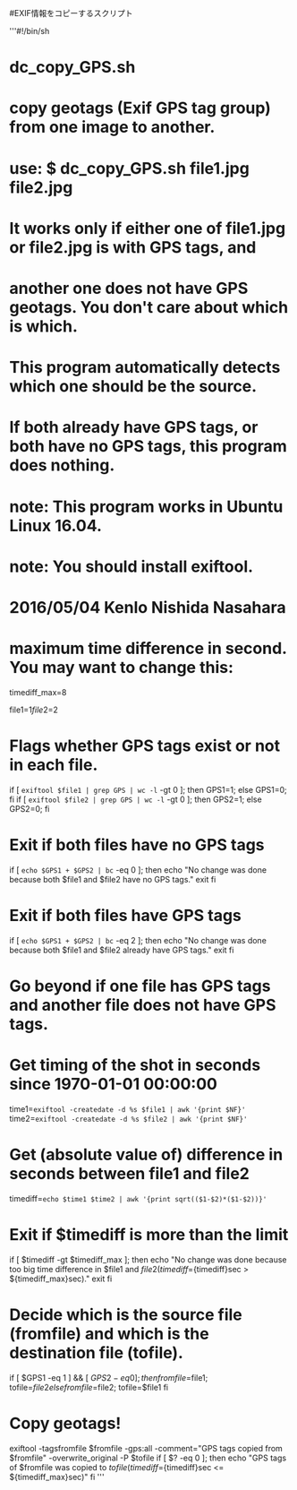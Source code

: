 #EXIF情報をコピーするスクリプト

'''#!/bin/sh
# dc_copy_GPS.sh
# copy geotags (Exif GPS tag group) from one image to another.
# use: $ dc_copy_GPS.sh file1.jpg file2.jpg
#   It works only if either one of file1.jpg or file2.jpg is with GPS tags, and
#   another one does not have GPS geotags. You don't care about which is which.
#   This program automatically detects which one should be the source.
#   If both already have GPS tags, or both have no GPS tags, this program does nothing.
# note: This program works in Ubuntu Linux 16.04.
# note: You should install exiftool.
# 2016/05/04 Kenlo Nishida Nasahara

# maximum time difference in second. You may want to change this:
timediff_max=8

file1=$1
file2=$2

# Flags whether GPS tags exist or not in each file.
if [ `exiftool $file1 | grep GPS | wc -l` -gt 0 ]; then GPS1=1; else GPS1=0; fi 
if [ `exiftool $file2 | grep GPS | wc -l` -gt 0 ]; then GPS2=1; else GPS2=0; fi 

# Exit if both files have no GPS tags
if [ `echo $GPS1 + $GPS2 | bc` -eq 0 ]; then 
 echo "No change was done because both $file1 and $file2 have no GPS tags."
 exit
fi

# Exit if both files have GPS tags
if [ `echo $GPS1 + $GPS2 | bc` -eq 2 ]; then 
 echo "No change was done because both $file1 and $file2 already have GPS tags."
 exit
fi

# Go beyond if one file has GPS tags and another file does not have GPS tags.

# Get timing of the shot in seconds since 1970-01-01 00:00:00
time1=`exiftool -createdate -d %s $file1 | awk '{print $NF}'`
time2=`exiftool -createdate -d %s $file2 | awk '{print $NF}'`

# Get (absolute value of) difference in seconds between file1 and file2
timediff=`echo $time1 $time2 | awk '{print sqrt(($1-$2)*($1-$2))}'`

# Exit if $timediff is more than the limit
if [ $timediff -gt $timediff_max ]; then 
 echo "No change was done because too big time difference in $file1 and $file2 (timediff=${timediff}sec > ${timediff_max}sec)."
 exit
fi

# Decide which is the source file (fromfile) and which is the destination file (tofile).
if [ $GPS1 -eq 1 ] && [ $GPS2 -eq 0 ]; then 
 fromfile=$file1; tofile=$file2
else
 fromfile=$file2; tofile=$file1
fi

# Copy geotags!
exiftool -tagsfromfile $fromfile -gps:all -comment="GPS tags copied from $fromfile" -overwrite_original -P $tofile
if [ $? -eq 0 ]; then
  echo "GPS tags of $fromfile was copied to $tofile (timediff=${timediff}sec <= ${timediff_max}sec)"
fi
'''
